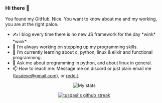 ### Hi there 👋
You found my GitHub. Nice. You want to know about me and my working, you are at the right palce.
- ✍ I blog every time there is no new JS framework for the day \*wink\* \*wink\*
- 🔭 I’m always working on stepping up my programming skills.
- 🌱 I’m currently learning about c, python, linux & elixir and functional programming.
- 💬 Ask me about programming in python, and about linux in general.
- 📫 How to reach me: Message me on discord or just plain email me (tusdeve@gmail.com), or [reddit](https://www.reddit.com/user/tusqasi).  
<div align="center" >    
  
![My stats](https://github-readme-stats.vercel.app/api?username=tusqasi&show_icons=true&theme=merko)  
</div>   
   
<div align="center" >  

  [![tusqasi's github streak](https://github-readme-streak-stats.herokuapp.com/?user=tusqasi&theme=blue-green)](https://github.com/DenverCoder1/github-readme-streak-stats)  
</div>
